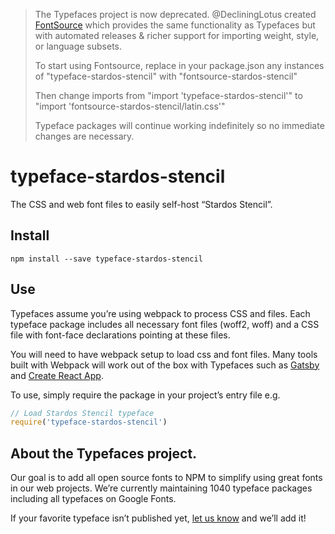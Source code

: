 >The Typefaces project is now deprecated. @DecliningLotus created
[FontSource](https://github.com/fontsource/fontsource) which provides the
same functionality as Typefaces but with automated releases & richer
support for importing weight, style, or language subsets.
>
>To start using Fontsource, replace in your package.json any instances of
"typeface-stardos-stencil" with "fontsource-stardos-stencil"
>
> Then change imports from "import 'typeface-stardos-stencil'" to "import 'fontsource-stardos-stencil/latin.css'"
>
>Typeface packages will continue working indefinitely so no immediate
>changes are necessary.

# typeface-stardos-stencil

The CSS and web font files to easily self-host “Stardos Stencil”.

## Install

`npm install --save typeface-stardos-stencil`

## Use

Typefaces assume you’re using webpack to process CSS and files. Each typeface
package includes all necessary font files (woff2, woff) and a CSS file with
font-face declarations pointing at these files.

You will need to have webpack setup to load css and font files. Many tools built
with Webpack will work out of the box with Typefaces such as [Gatsby](https://github.com/gatsbyjs/gatsby)
and [Create React App](https://github.com/facebookincubator/create-react-app).

To use, simply require the package in your project’s entry file e.g.

```javascript
// Load Stardos Stencil typeface
require('typeface-stardos-stencil')
```

## About the Typefaces project.

Our goal is to add all open source fonts to NPM to simplify using great fonts in
our web projects. We’re currently maintaining 1040 typeface packages
including all typefaces on Google Fonts.

If your favorite typeface isn’t published yet, [let us know](https://github.com/KyleAMathews/typefaces)
and we’ll add it!
